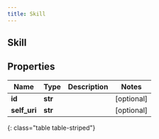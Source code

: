 ```yaml
---
title: Skill
---
```

## Skill

## Properties

|Name | Type | Description | Notes|
|------------ | ------------- | ------------- | -------------|
| **id** | **str** |  | [optional] |
| **self_uri** | **str** |  | [optional] |
{: class="table table-striped"}


